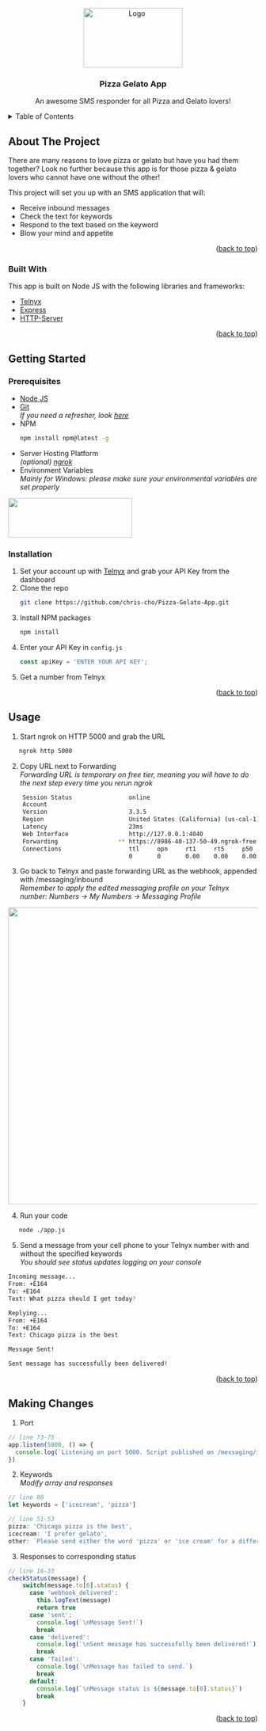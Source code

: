<div align="center">
<a href="pizzagelato">
    <img src="https://www.travelandleisure.com/thmb/vcylUe1we5XfeBZTX08_rSYgZFg=/1500x0/filters:no_upscale():max_bytes(150000):strip_icc()/little-babys-philadelphia-pizza-ice-cream-ICEPIZZA0617-8dbd5862ef744fc7873b6fe0e8126b8f.jpg" alt="Logo" width="200" height="120">
  </a>
  <h3 align="center">Pizza Gelato App</h3>

  <p align="center">
    An awesome SMS responder for all Pizza and Gelato lovers!
    <br />
  </p>
</div>



<details>
  <summary>Table of Contents</summary>
  <ol>
    <li>
      <a href="#about-the-project">About The Project</a>
      <ul>
        <li><a href="#built-with">Built With</a></li>
      </ul>
    </li>
    <li>
      <a href="#getting-started">Getting Started</a>
      <ul>
        <li><a href="#prerequisites">Prerequisites</a></li>
        <li><a href="#installation">Installation</a></li>
      </ul>
    </li>
    <li><a href="#usage">Usage</a></li>
    </li>
    <li><a href="#making-changes">Making Changes</a></li>
  </ol>
</details>



## About The Project

There are many reasons to love pizza or gelato but have you had them together? Look no further because this app is for those pizza & gelato lovers who cannot have one without the other!

This project will set you up with an SMS application that will:
* Receive inbound messages
* Check the text for keywords
* Respond to the text based on the keyword
* Blow your mind and appetite

<p align="right">(<a href="#readme-top">back to top</a>)</p>



### Built With

This app is built on Node JS with the following libraries and frameworks:

* <a href=https://www.npmjs.com/package/telnyx>Telnyx</a>
* <a href=https://www.npmjs.com/package/express>Express</a>
* <a href=https://www.npmjs.com/package/http-server>HTTP-Server </a>

<p align="right">(<a href="#readme-top">back to top</a>)</p>



## Getting Started

### Prerequisites

* [Node JS](https://nodejs.org/en/download/current)
* [Git](https://www.git-scm.com/)<br />
_If you need a refresher, look [here](https://www.w3schools.com/git/default.asp?remote=github)_
* NPM <br/>
  ```sh
  npm install npm@latest -g
  ```
* Server Hosting Platform<br/>
_(optional) [ngrok](https://ngrok.com/download)_
* Environment Variables<br/>
_Mainly for Windows: please make sure your environmental variables are set properly_
<a href="env_var">
    <img src="https://i.imgur.com/DiZSE7T.png" width="250" height="80">
  </a>

### Installation

1. Set your account up with [Telnyx](https://portal.telnyx.com/#/login/sign-in) and grab your API Key from the dashboard
2. Clone the repo
   ```sh
   git clone https://github.com/chris-cho/Pizza-Gelato-App.git
   ```
3. Install NPM packages
   ```sh
   npm install
   ```
4. Enter your API Key in `config.js`
   ```js
   const apiKey = 'ENTER YOUR API KEY';
   ```
5. Get a number from Telnyx

<p align="right">(<a href="#readme-top">back to top</a>)</p>



## Usage

1. Start ngrok on HTTP 5000 and grab the URL 
```sh
   ngrok http 5000
   ```

2. Copy URL next to Forwarding<br/>
_Forwarding URL is temporary on free tier, meaning you will have to do the next step every time you rerun ngrok_
```sh
    Session Status                online                                                                                    
    Account                                                                                 
    Version                       3.3.5                                                                                     
    Region                        United States (California) (us-cal-1)                                                     
    Latency                       23ms                                                                                      
    Web Interface                 http://127.0.0.1:4040                                                                     
    Forwarding                 ** https://8986-40-137-50-49.ngrok-free.app -> http://localhost:5000               
    Connections                   ttl     opn     rt1     rt5     p50     p90                                                                             
                                  0       0       0.00    0.00    0.00    0.00  
```
3. Go back to Telnyx and paste forwarding URL as the webhook, appended with /messaging/inbound<br/>
_Remember to apply the edited messaging profile on your Telnyx number: Numbers -> My Numbers -> Messaging Profile_
<a href="usage_1">
    <img src="https://i.imgur.com/Xho73VJ.png" width="700" height="600">
  </a>

4. Run your code
```sh
   node ./app.js
   ```

5. Send a message from your cell phone to your Telnyx number with and without the specified keywords<br/>
_You should see status updates logging on your console_
```sh
Incoming message... 
From: +E164
To: +E164
Text: What pizza should I get today?

Replying... 
From: +E164
To: +E164
Text: Chicago pizza is the best

Message Sent!

Sent message has successfully been delivered!
```
<p align="right">(<a href="#readme-top">back to top</a>)</p>



## Making Changes

1. Port<br/>
```js
// line 73-75
app.listen(5000, () => { 
  console.log(`Listening on port 5000. Script published on /messaging/inbound.`)
})
```

2. Keywords<br/>
_Modify array and responses_

```js
// line 80
let keywords = ['icecream', 'pizza']

// line 51-53
pizza: 'Chicago pizza is the best',
icecream: 'I prefer gelato',
other: `Please send either the word 'pizza' or 'ice cream' for a different response.`,
```

3. Responses to corresponding status
```js
// line 16-33
checkStatus(message) { 
    switch(message.to[0].status) {
      case 'webhook_delivered':
        this.logText(message)
        return true
      case 'sent':
        console.log(`\nMessage Sent!`)
        break
      case 'delivered':
        console.log(`\nSent message has successfully been delivered!`)
        break
      case 'failed':
        console.log(`\nMessage has failed to send.`)
        break
      default:
        console.log(`\nMessage status is ${message.to[0].status}`)
        break
    }
```

<p align="right">(<a href="#readme-top">back to top</a>)</p>

